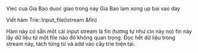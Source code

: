 Viec cua Gia Bao duoc giao trong nay
Gia Bao lam xong up bai vao day


Viết hàm Trie::Input_file(istream &fin)

Hàm này có sẵn một cái input stream là fin (tương tự như cin này nọ)
fin này lấy dữ liệu từ một file nào đó không quan trọng. Đọc hết dữ liệu trong stream này, tách từng từ và add vào cây trie hiện tại.
